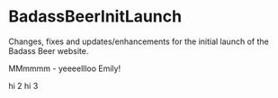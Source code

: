 # BadassBeerInitLaunch
Changes, fixes and updates/enhancements for the initial launch of the Badass Beer website.



MMmmmm - yeeeellloo Emily!

hi 2 
hi 3
